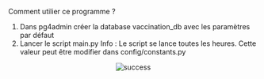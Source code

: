 Comment utilier ce programme ?

1. Dans pg4admin créer la database vaccination_db avec les paramètres par défaut
2. Lancer le script main.py
   Info : Le script se lance toutes les heures. Cette valeur peut être modifier dans config/constants.py

 <div style="text-align:center"><img src="https://image.noelshack.com/fichiers/2023/15/3/1681335880-success.png" alt="success"></div>
